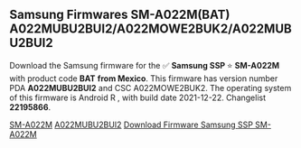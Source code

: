 <h2>Samsung Firmwares SM-A022M(BAT) A022MUBU2BUI2/A022MOWE2BUK2/A022MUBU2BUI2</h2>
Download the Samsung firmware for the ✅ <strong>Samsung SSP </strong> ⭐ <strong>SM-A022M</strong> with product code <strong>BAT</strong> <strong> from Mexico</strong>. This firmware has version number PDA <strong>A022MUBU2BUI2</strong> and CSC A022MOWE2BUK2. The operating system of this firmware is Android R , with build date 2021-12-22. Changelist <strong>22195866</strong>.

[SM-A022M](https://samfirm.shop/samsung/model/SM-A022M)
[A022MUBU2BUI2](https://samfirm.shop/samsung/pda/A022MUBU2BUI2)
[Download Firmware Samsung SSP SM-A022M](https://samfirm.shop/samsung/firmware/484125)
